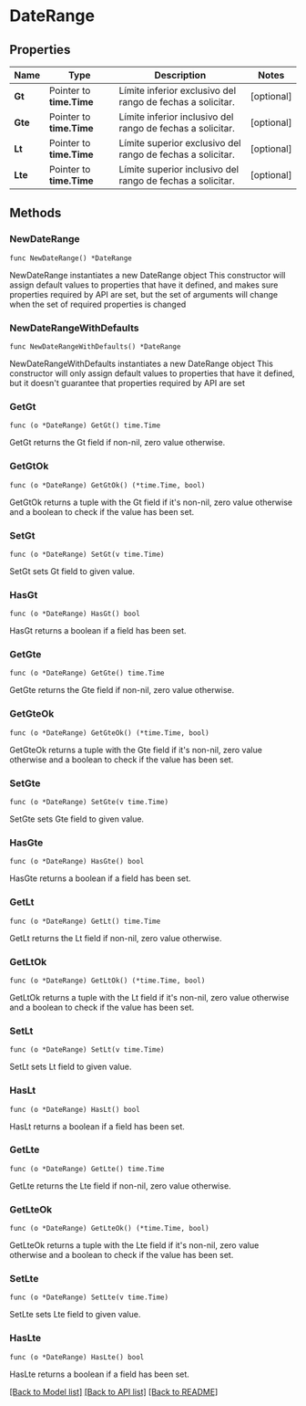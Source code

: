 # DateRange

## Properties

Name | Type | Description | Notes
------------ | ------------- | ------------- | -------------
**Gt** | Pointer to **time.Time** | Límite inferior exclusivo del rango de fechas a solicitar. | [optional] 
**Gte** | Pointer to **time.Time** | Límite inferior inclusivo del rango de fechas a solicitar. | [optional] 
**Lt** | Pointer to **time.Time** | Límite superior exclusivo del rango de fechas a solicitar. | [optional] 
**Lte** | Pointer to **time.Time** | Límite superior inclusivo del rango de fechas a solicitar. | [optional] 

## Methods

### NewDateRange

`func NewDateRange() *DateRange`

NewDateRange instantiates a new DateRange object
This constructor will assign default values to properties that have it defined,
and makes sure properties required by API are set, but the set of arguments
will change when the set of required properties is changed

### NewDateRangeWithDefaults

`func NewDateRangeWithDefaults() *DateRange`

NewDateRangeWithDefaults instantiates a new DateRange object
This constructor will only assign default values to properties that have it defined,
but it doesn't guarantee that properties required by API are set

### GetGt

`func (o *DateRange) GetGt() time.Time`

GetGt returns the Gt field if non-nil, zero value otherwise.

### GetGtOk

`func (o *DateRange) GetGtOk() (*time.Time, bool)`

GetGtOk returns a tuple with the Gt field if it's non-nil, zero value otherwise
and a boolean to check if the value has been set.

### SetGt

`func (o *DateRange) SetGt(v time.Time)`

SetGt sets Gt field to given value.

### HasGt

`func (o *DateRange) HasGt() bool`

HasGt returns a boolean if a field has been set.

### GetGte

`func (o *DateRange) GetGte() time.Time`

GetGte returns the Gte field if non-nil, zero value otherwise.

### GetGteOk

`func (o *DateRange) GetGteOk() (*time.Time, bool)`

GetGteOk returns a tuple with the Gte field if it's non-nil, zero value otherwise
and a boolean to check if the value has been set.

### SetGte

`func (o *DateRange) SetGte(v time.Time)`

SetGte sets Gte field to given value.

### HasGte

`func (o *DateRange) HasGte() bool`

HasGte returns a boolean if a field has been set.

### GetLt

`func (o *DateRange) GetLt() time.Time`

GetLt returns the Lt field if non-nil, zero value otherwise.

### GetLtOk

`func (o *DateRange) GetLtOk() (*time.Time, bool)`

GetLtOk returns a tuple with the Lt field if it's non-nil, zero value otherwise
and a boolean to check if the value has been set.

### SetLt

`func (o *DateRange) SetLt(v time.Time)`

SetLt sets Lt field to given value.

### HasLt

`func (o *DateRange) HasLt() bool`

HasLt returns a boolean if a field has been set.

### GetLte

`func (o *DateRange) GetLte() time.Time`

GetLte returns the Lte field if non-nil, zero value otherwise.

### GetLteOk

`func (o *DateRange) GetLteOk() (*time.Time, bool)`

GetLteOk returns a tuple with the Lte field if it's non-nil, zero value otherwise
and a boolean to check if the value has been set.

### SetLte

`func (o *DateRange) SetLte(v time.Time)`

SetLte sets Lte field to given value.

### HasLte

`func (o *DateRange) HasLte() bool`

HasLte returns a boolean if a field has been set.


[[Back to Model list]](../README.md#documentation-for-models) [[Back to API list]](../README.md#documentation-for-api-endpoints) [[Back to README]](../README.md)


